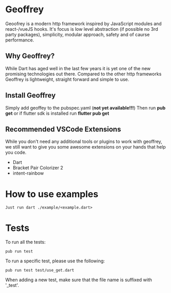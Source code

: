 # Geoffrey
Geoofrey is a modern http framework inspired by JavaScript modules and react-/vueJS hooks. 
It's focus is low level abstraction (if possible no 3rd party packages), simplicity, modular approach, safety and of caurse performance.

## Why Geoffrey?
While Dart has aged well in the last few years it is yet one of the new promising technologies out there.
Compared to the other http frameworks Geoffrey is lightweight, straight forward and simple to use.

## Install Geoffrey
Simply add geoffey to the pubspec.yaml (**not yet available!!!**)
Then run **pub get** or if flutter sdk is installed run **flutter pub get**

## Recommended VSCode Extensions
While you don't need any additional tools or plugins to work with geoffrey,
we still want to give you some awesome extensions on your hands that help you code.
- Dart
- Bracket Pair Colorizer 2
- intent-rainbow

# How to use examples
    Just run dart ./example/<example.dart>

# Tests

To run all the tests:

```
pub run test
```

To run a specific test, please use the following:

```
pub run test test/use_get.dart
```

When adding a new test, make sure that the file name is suffixed with '_test'.
